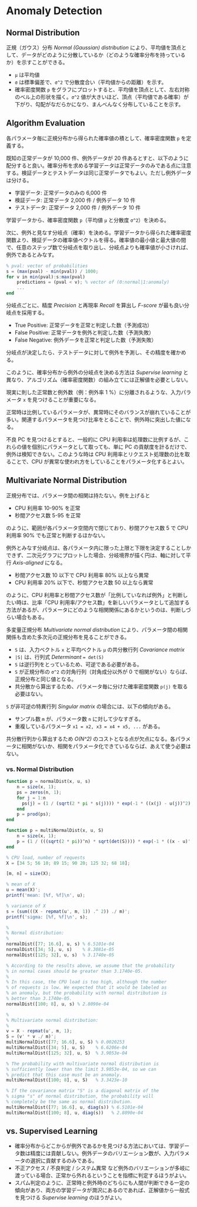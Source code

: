 # Anomaly Detection

<script type="text/x-mathjax-config">
  MathJax.Hub.Config({ tex2jax: { inlineMath: [['$','$'], ["\\(","\\)"]] } });
</script>
<script type="text/javascript" async
  src="https://cdnjs.cloudflare.com/ajax/libs/mathjax/2.7.1/MathJax.js?config=TeX-AMS_HTML">
</script>

## Normal Distribution

正規（ガウス）分布 _Normal (Gaussian) distribution_ により、平均値を頂点として、データがどのように分散しているか（どのような確率分布を持っているか）を示すことができる。

<script type="math/tex; mode=display" id="MathJax-Element-normal_distribution">
{\scriptsize \text{$\mu = $ the mean of $x$}} \\
{\scriptsize \text{$\sigma^{2} = $ the variance of $x$ ($\sigma =$ standard deviation)}} \\
\begin{align}
p(x; \mu, \sigma^{2}) & = \frac{1}{ \sqrt{ 2 \pi \sigma^{2} } } \exp \left( - \frac{ (x - \mu)^{2} }{ 2 \sigma^{2} } \right) \\
\end{align} \\
</script>

* `μ` は平均値
* `σ` は標準偏差で、`σ^2` で分散度合い（平均値からの距離）を示す。
* 確率密度関数 `p` をグラフにプロットすると、平均値を頂点として、左右対称のベル上の形状を描く。`σ^2` 値が大きいほど、頂点（平均値である確率）が下がり、勾配がなだらかになり、まんべんなく分布していることを示す。

## Algorithm Evaluation

各パラメータ毎に正規分布から得られた確率値の積として、確率密度関数 `p` を定義する。

<script type="math/tex; mode=display" id="MathJax-Element-anomaly_detection_algorithm">
\begin{align}
\mu_{j} & = \frac{1}{m} \sum_{i = 1}^{m} x_{j}^{(i)} \\
\sigma_{j}^{2} & = \frac{1}{m} \sum_{i = 1}^{m} (x_{j}^{(i)} - \mu_{j})^{2} \\
p(x) & = p(x_1; \mu_1, \sigma_1^2) \cdot p(x_2; \mu_2, \sigma_2^2) \cdot \ldots \cdot p(x_n; \mu_n, \sigma_n^2) \\
& = \prod_{j = 1}^{n} p(x_{j}; \mu_{j}, \sigma_{j}^{2}) \\
& = \prod_{j = 1}^{n} \frac{1}{ \sqrt{ 2 \pi \sigma_{j}^{2} } } \exp \left( - \frac{ (x_{j} - \mu_{j})^{2} }{ 2 \sigma_{j}^{2} } \right) \\
\end{align} \\
</script>

既知の正常データが 10,000 件、例外データが 20 件あるとすと、以下のように配分すると良い。確率分布を求める学習データは正常データのみである点に注意する。検証データとテストデータは同じ正常データでもよい。ただし例外データは分ける。

* 学習データ: 正常データのみの 6,000 件
* 検証データ: 正常データ 2,000 件 / 例外データ 10 件
* テストデータ: 正常データ 2,000 件 / 例外データ 10 件

学習データから、確率密度関数 `p`（平均値 `μ` と分散度 `σ^2`）を決める。

次に、例外と見なす分岐点（確率）を決める。学習データから得られた確率密度関数より、検証データの確率値ベクトルを得る。確率値の最小値と最大値の間で、任意のステップ数で分岐点を取り出し、分岐点よりも確率値が小さければ、例外であるとみなす。

```octave
% pval: vector of probabilities
s = (max(pval) - min(pval)) / 1000;
for v in min(pval):s:max(pval)
    predictions = (pval < v); % vector of (0:normal|1:anomaly)
    ...
end
```

分岐点ごとに、精度 _Precision_ と再現率 _Recall_ を算出し _F-score_ が最も良い分岐点を採用する。

<script type="math/tex; mode=display" id="MathJax-Element-anomaly_detection_algorithm_fscore">
{\scriptsize \text{$tp = $ true positive, $fp = $ false positive, $fn = $ false negative}} \\
{\scriptsize \text{$P = $ Precision, $R = $ Recall}} \\
P = \frac{tp}{tp + fp} \\
R = \frac{tp}{tp + fn} \\
F_{1} = 2 \frac{PR}{P + R} \\
</script>

* True Positive: 正常データを正常と判定した数（予測成功）
* False Positive: 正常データを例外と判定した数（予測失敗）
* False Negative: 例外データを正常と判定した数（予測失敗）

分岐点が決定したら、テストデータに対して例外を予測し、その精度を確かめる。

このように、確率分布から例外の分岐点を決める方法は _Supervise learning_ と異なり、アルゴリズム（確率密度関数）の組み立てには正解値を必要としない。

現実に則した正常数と例外数（例：例外率 1 %）に分離されるような、入力パラメータ `x` を見つけることが重要になる。

正常時は比例しているパラメータが、異常時にそのバランスが崩れていることが多い。関連するパラメータを見つけ比率をとることで、例外時に突出した値になる。

不良 PC を見つけるとすると、一般的に CPU 利用率は処理数に比例するが、これらの値を個別にパラメータとして取っても、単に PC の貢献度を計るだけで、例外は検知できない。このような時は CPU 利用率とリクエスト処理数の比を取ることで、CPU が異常な使われ方をしていることをパラメータ化するとよい。

## Multivariate Normal Distribution

正規分布では、パラメータ間の相関は持たない。例を上げると

* CPU 利用率 10-90% を正常
* 秒間アクセス数 5-95 を正常

のように、範囲が各パラメータ空間内で閉じており、秒間アクセス数 5 で CPU 利用率 90% でも正常と判断するほかない。

例外とみなす分岐点は、各パラメータ内に限った上限と下限を決定することしかできず、二次元グラフにプロットした場合、分岐境界が描く円は、軸に対して平行 _Axis-aligned_ になる。

* 秒間アクセス数 10 以下で CPU 利用率 80% 以上なら異常
* CPU 利用率 20% 以下で、秒間アクセス数 50 以上なら異常

のように、CPU 利用率と秒間アクセス数が「比例していなれば例外」と判断したい時は、比率「CPU 利用率/アクセス数」を新しいパラメータとして追加する方法があるが、パラメータにどのような相関関係にあるかというのは、判断しづらい場合もある。

多変量正規分布 _Multivariate normal distribution_ により、パラメータ間の相関関係も含めた多次元の正規分布を見ることができる。

<script type="math/tex; mode=display" id="MathJax-Element-multivariate_normal_distribution">
{\scriptsize \text{$m = $ number of examples}} \\
{\scriptsize \text{$n = $ number of features}} \\

\begin{align}
\mu & = \frac{1}{m} \sum_{i = 1}^{m} x^{(i)} \in \mathbb{R}^{n} \\
S & = \frac{1}{m} \sum_{i = 1}^{m} (x^{(i)} - \mu) (x^{(i)} - \mu)^{T} \in \mathbb{R}^{n \times n} \\
p(x; \mu, S) & = \frac{1}{ ( \sqrt{ 2 \pi } )^{m} \sqrt{ | S | } } \exp \left( - \frac{1}{2} (x - \mu)^{T} S^{-1} (x - \mu) \right) \\
\end{align}
</script>

* `S` は、入力ベクトル `x` と平均ベクトル `μ` の共分散行列 _Covariance matrix_
* `|S|` は、行列式 _Determinant_ `= det(S)`
* `S` は逆行列をとっているため、可逆である必要がある。
* `S` が正規分布の `σ^2` の対角行列（対角成分以外が 0 で相関がない）ならば、正規分布と同じ値となる。
* 共分散から算出するため、パラメータ毎に分けた確率密度関数 `p(j)` を取る必要はない。

`S` が非可逆の特異行列 _Singular matrix_ の場合には、以下の傾向がある。

* サンプル数 `m` が、パラメータ数 `n` に対して少なすぎる。
* 重複しているパラメータ `x1 = x2, x3 = x4 + x5, ...` がある。

共分散行列から算出するため _O(N^2)_ のコストとなる点が欠点になる。各パラメータに相関がないか、相関をパラメータ化できているならば、あえて使う必要はない。

### vs. Normal Distribution

```octave
function p = normalDist(x, u, s)
    n = size(x, 1);
    ps = zeros(n, 1);
    for j = 1:n
      ps(j) = (1 / (sqrt(2 * pi * s(j)))) * exp(-1 * ((x(j) - u(j))^2) / (2 * s(j)));
    end
    p = prod(ps);
end
```

```octave
function p = multiNormalDist(x, u, S)
    n = size(x, 1);
    p = (1 / (((sqrt(2 * pi))^n) * sqrt(det(S)))) * exp(-1 * ((x - u)' * pinv(S) * (x - u)) / 2);
end
```

```octave
% CPU load, number of requests
X = [34 5; 56 10; 89 15; 90 20; 125 32; 68 18];

[m, n] = size(X);

% mean of X
u = mean(X)';
printf('mean: [%f, %f]\n', u);

% variance of X
s = (sum(((X - repmat(u', m, 1)) .^ 2)) ./ m)';
printf('sigma: [%f, %f]\n', s);

%
% Normal distribution:
%
normalDist([77; 16.6], u, s) % 6.5101e-04
normalDist([34; 5], u, s)    % 8.3081e-05
normalDist([125; 32], u, s)  % 3.1740e-05

% According to the results above, we assume that the probability
% in normal cases should be greater than 3.1740e-05.
%
% In this case, the CPU load is too high, although the number
% of requests is low. We expected that it would be labeled as
% an anomaly, but the probability with normal distribution is
% better than 3.1740e-05.
normalDist([100; 8], u, s) % 2.8090e-04

%
% Multivariate normal distribution:
%
v = X - repmat(u', m, 1);
S = (v' * v ./ m)';
multiNormalDist([77; 16.6], u, S) % 0.0020253
multiNormalDist([34; 5], u, S)    % 6.6206e-04
multiNormalDist([125; 32], u, S)  % 3.9053e-04

% The probability with multivariate normal distribution is
% sufficiently lower than the limit 3.9053e-04, so we can
% predict that this case must be an anomaly.
multiNormalDist([100; 8], u, S)   % 3.3423e-10

% If the covariance matrix "S" is a diagonal matrix of the
% sigma "s" of normal distribution, the probability will
% completely be the same as normal distribution.
multiNormalDist([77; 16.6], u, diag(s)) % 6.5101e-04
multiNormalDist([100; 8], u, diag(s))   % 2.8090e-04
```

## vs. Supervised Learning

* 確率分布からどこからが例外であるかを見つける方法においては、学習データ数は精度には貢献しない。例外データのバリエーション数が、入力パラメータの選択に貢献するのみである。
* 不正アクセス / 不良判定 / システム異常 など例外のバリエーションが多岐に渡っている場合、正常から外れるということを指標に判定するほうがよい。
* スパム判定のように、正常時と例外時のどちらにも人間が判断できる一定の傾向があり、両方の学習データが潤沢にあるのであれば、正解値から一般式を見つける _Supervise learning_ のほうがよい。
